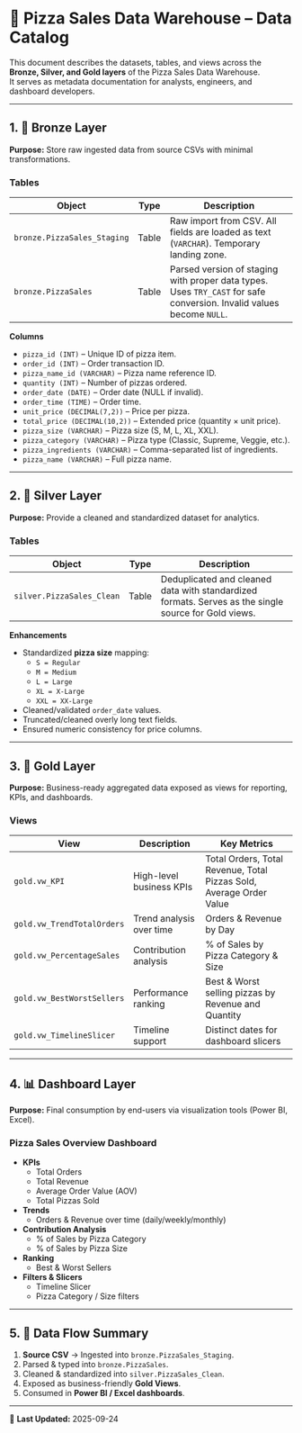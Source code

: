 # 📘 Pizza Sales Data Warehouse – Data Catalog

This document describes the datasets, tables, and views across the **Bronze, Silver, and Gold layers** of the Pizza Sales Data Warehouse.  
It serves as metadata documentation for analysts, engineers, and dashboard developers.

---

## 1. 🍂 Bronze Layer
**Purpose:** Store raw ingested data from source CSVs with minimal transformations.  

### Tables
| Object | Type   | Description |
|--------|--------|-------------|
| `bronze.PizzaSales_Staging` | Table | Raw import from CSV. All fields are loaded as text (`VARCHAR`). Temporary landing zone. |
| `bronze.PizzaSales` | Table | Parsed version of staging with proper data types. Uses `TRY_CAST` for safe conversion. Invalid values become `NULL`. |

**Columns**
- `pizza_id (INT)` – Unique ID of pizza item.  
- `order_id (INT)` – Order transaction ID.  
- `pizza_name_id (VARCHAR)` – Pizza name reference ID.  
- `quantity (INT)` – Number of pizzas ordered.  
- `order_date (DATE)` – Order date (NULL if invalid).  
- `order_time (TIME)` – Order time.  
- `unit_price (DECIMAL(7,2))` – Price per pizza.  
- `total_price (DECIMAL(10,2))` – Extended price (quantity × unit price).  
- `pizza_size (VARCHAR)` – Pizza size (S, M, L, XL, XXL).  
- `pizza_category (VARCHAR)` – Pizza type (Classic, Supreme, Veggie, etc.).  
- `pizza_ingredients (VARCHAR)` – Comma-separated list of ingredients.  
- `pizza_name (VARCHAR)` – Full pizza name.  

---

## 2. 🥈 Silver Layer
**Purpose:** Provide a cleaned and standardized dataset for analytics.  

### Tables
| Object | Type | Description |
|--------|------|-------------|
| `silver.PizzaSales_Clean` | Table | Deduplicated and cleaned data with standardized formats. Serves as the single source for Gold views. |

**Enhancements**
- Standardized **pizza size** mapping:  
  - `S = Regular`  
  - `M = Medium`  
  - `L = Large`  
  - `XL = X-Large`  
  - `XXL = XX-Large`  
- Cleaned/validated `order_date` values.  
- Truncated/cleaned overly long text fields.  
- Ensured numeric consistency for price columns.  

---

## 3. 🥇 Gold Layer
**Purpose:** Business-ready aggregated data exposed as views for reporting, KPIs, and dashboards.  

### Views
| View | Description | Key Metrics |
|------|-------------|-------------|
| `gold.vw_KPI` | High-level business KPIs | Total Orders, Total Revenue, Total Pizzas Sold, Average Order Value |
| `gold.vw_TrendTotalOrders` | Trend analysis over time | Orders & Revenue by Day |
| `gold.vw_PercentageSales` | Contribution analysis | % of Sales by Pizza Category & Size |
| `gold.vw_BestWorstSellers` | Performance ranking | Best & Worst selling pizzas by Revenue and Quantity |
| `gold.vw_TimelineSlicer` | Timeline support | Distinct dates for dashboard slicers |

---

## 4. 📊 Dashboard Layer
**Purpose:** Final consumption by end-users via visualization tools (Power BI, Excel).  

### Pizza Sales Overview Dashboard
- **KPIs**  
  - Total Orders  
  - Total Revenue  
  - Average Order Value (AOV)  
  - Total Pizzas Sold  
- **Trends**  
  - Orders & Revenue over time (daily/weekly/monthly)  
- **Contribution Analysis**  
  - % of Sales by Pizza Category  
  - % of Sales by Pizza Size  
- **Ranking**  
  - Best & Worst Sellers  
- **Filters & Slicers**  
  - Timeline Slicer  
  - Pizza Category / Size filters  

---

## 5. 🔗 Data Flow Summary
1. **Source CSV** → Ingested into `bronze.PizzaSales_Staging`.  
2. Parsed & typed into `bronze.PizzaSales`.  
3. Cleaned & standardized into `silver.PizzaSales_Clean`.  
4. Exposed as business-friendly **Gold Views**.  
5. Consumed in **Power BI / Excel dashboards**.  

---


📌 **Last Updated:** 2025-09-24  


